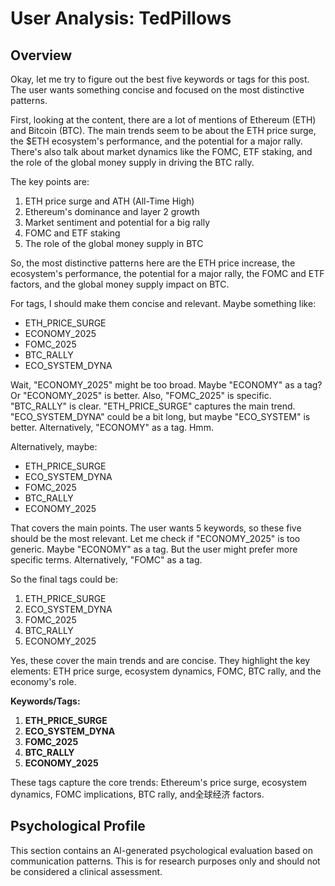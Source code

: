 # User Analysis: TedPillows

## Overview

<think>
Okay, let me try to figure out the best five keywords or tags for this post. The user wants something concise and focused on the most distinctive patterns. 

First, looking at the content, there are a lot of mentions of Ethereum (ETH) and Bitcoin (BTC). The main trends seem to be about the ETH price surge, the $ETH ecosystem's performance, and the potential for a major rally. There's also talk about market dynamics like the FOMC, ETF staking, and the role of the global money supply in driving the BTC rally.

The key points are:
1. ETH price surge and ATH (All-Time High)
2. Ethereum's dominance and layer 2 growth
3. Market sentiment and potential for a big rally
4. FOMC and ETF staking
5. The role of the global money supply in BTC

So, the most distinctive patterns here are the ETH price increase, the ecosystem's performance, the potential for a major rally, the FOMC and ETF factors, and the global money supply impact on BTC. 

For tags, I should make them concise and relevant. Maybe something like:
- ETH_PRICE_SURGE
- ECONOMY_2025
- FOMC_2025
- BTC_RALLY
- ECO_SYSTEM_DYNA

Wait, "ECONOMY_2025" might be too broad. Maybe "ECONOMY" as a tag? Or "ECONOMY_2025" is better. Also, "FOMC_2025" is specific. "BTC_RALLY" is clear. "ETH_PRICE_SURGE" captures the main trend. "ECO_SYSTEM_DYNA" could be a bit long, but maybe "ECO_SYSTEM" is better. Alternatively, "ECONOMY" as a tag. Hmm.

Alternatively, maybe:
- ETH_PRICE_SURGE
- ECO_SYSTEM_DYNA
- FOMC_2025
- BTC_RALLY
- ECONOMY_2025

That covers the main points. The user wants 5 keywords, so these five should be the most relevant. Let me check if "ECONOMY_2025" is too generic. Maybe "ECONOMY" as a tag. But the user might prefer more specific terms. Alternatively, "FOMC" as a tag. 

So the final tags could be:
1. ETH_PRICE_SURGE
2. ECO_SYSTEM_DYNA
3. FOMC_2025
4. BTC_RALLY
5. ECONOMY_2025

Yes, these cover the main trends and are concise. They highlight the key elements: ETH price surge, ecosystem dynamics, FOMC, BTC rally, and the economy's role.
</think>

**Keywords/Tags:**  
1. **ETH_PRICE_SURGE**  
2. **ECO_SYSTEM_DYNA**  
3. **FOMC_2025**  
4. **BTC_RALLY**  
5. **ECONOMY_2025**  

These tags capture the core trends: Ethereum's price surge, ecosystem dynamics, FOMC implications, BTC rally, and全球经济 factors.

## Psychological Profile

This section contains an AI-generated psychological evaluation based on communication patterns. This is for research purposes only and should not be considered a clinical assessment.